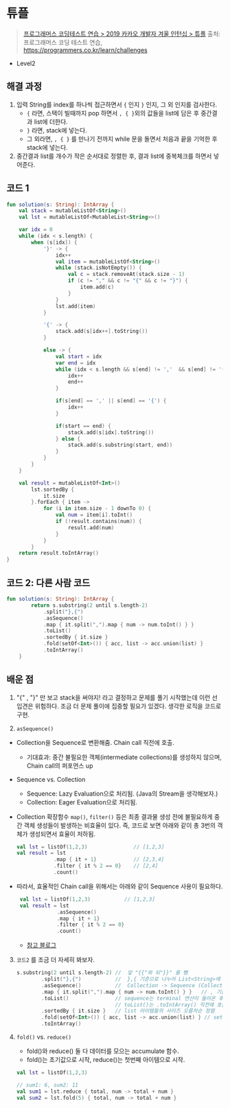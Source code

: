 # 튜플

> [프로그래머스 코딩테스트 연습 > 2019 카카오 개발자 겨울 인턴십 > 튜플](https://programmers.co.kr/learn/courses/30/lessons/64065)
> 출처: 프로그래머스 코딩 테스트 연습, https://programmers.co.kr/learn/challenges

- Level2

## 해결 과정

1.  입력 String를 index를 하나씩 접근하면서 `{` 인지 `}` 인지, 그 외 인지를 검사한다.
    - `{` 라면, 스택이 빌때까지 pop 하면서 `, { }`외의 값들을 list에 담은 후 중간결과 list에 더한다.
    - `}` 라면, stack에 넣는다.
    - 그 외라면, `, { }` 를 만나기 전까지 while 문을 돌면서 처음과 끝을 기억한 후 stack에 넣는다.
2.  중간결과 list를 개수가 작은 순서대로 정렬한 후, 결과 list에 중복체크를 하면서 넣어준다.

## 코드 1

```kotlin
fun solution(s: String): IntArray {
    val stack = mutableListOf<String>()
    val lst = mutableListOf<MutableList<String>>()

    var idx = 0
    while (idx < s.length) {
        when (s[idx]) {
            '}' -> {
                idx++
                val item = mutableListOf<String>()
                while (stack.isNotEmpty()) {
                    val c = stack.removeAt(stack.size - 1)
                    if (c != "," && c != "{" && c != "}") {
                        item.add(c)
                    }
                }
                lst.add(item)
            }

            '{' -> {
                stack.add(s[idx++].toString())
            }

            else -> {
                val start = idx
                var end = idx
                while (idx < s.length && s[end] != ','  && s[end] != '{' && s[end] != '}') {
                    idx++
                    end++
                }

                if(s[end] == ',' || s[end] == '{') {
                    idx++
                }

                if(start == end) {
                    stack.add(s[idx].toString())
                } else {
                    stack.add(s.substring(start, end))
                }
            }
        }
    }

    val result = mutableListOf<Int>()
        lst.sortedBy {
            it.size
        }.forEach { item ->
            for (i in item.size - 1 downTo 0) {
                val num = item[i].toInt()
                if (!result.contains(num)) {
                    result.add(num)
                }
            }
        }
    return result.toIntArray()
}
```

## 코드 2: 다른 사람 코드

```kotlin
fun solution(s: String): IntArray {
        return s.substring(2 until s.length-2)
            .split("},{")
            .asSequence()
            .map { it.split(",").map { num -> num.toInt() } }
            .toList()
            .sortedBy { it.size }
            .fold(setOf<Int>()) { acc, list -> acc.union(list) }
            .toIntArray()
    }
```

## 배운 점

1.  "{" , "}" 만 보고 stack을 써야지! 라고 결정하고 문제를 풀기 시작했는데 이런 선입견은 위험하다. 조금 더 문제 풀이에 집중할 필요가 있겠다. 생각한 로직을 코드로 구현.

2.  `asSequence()`

- Collection을 Sequence로 변환해줌. Chain call 직전에 호출.

  - 기대효과: 중간 불필요한 객체(intermediate collections)를 생성하지 않으며, Chain call의 퍼포먼스 up

- Sequence vs. Collection

  - Sequence: Lazy Evaluation으로 처리됨. (Java의 Stream을 생각해보자.)
  - Collection: Eager Evaluation으로 처리됨.

- Collection 확장함수 `map()`, `filter()` 등은 최종 결과물 생성 전에 불필요하게 중간 객체 생성들이 발생하는 비효율이 있다. 즉, 코드로 보면 아래와 같이 총 3번의 객체가 생성되면서 효율이 저하됨.

  ```kotlin
  val lst = listOf(1,2,3)               // [1,2,3]
  val result = lst
              .map { it + 1}            // [2,3,4]
              .filter { it % 2 == 0}    // [2,4]
              .count()
  ```

- 따라서, 효율적인 Chain call을 위해서는 아래와 같이 Sequence 사용이 필요하다.

  ```kotlin
   val lst = listOf(1,2,3)           // [1,2,3]
   val result = lst
               .asSequence()
               .map { it + 1}
               .filter { it % 2 == 0}
               .count()
  ```

  - [참고 블로그](https://medium.com/@mook2_y2/코틀린-입문-스터디-15-sequences-52cfca1805c8)

3. `코드2` 를 조금 더 자세히 봐보자.

   ```kotlin
   s.substring(2 until s.length-2) //  앞 "{{"와 뒤"}}" 를 뺌
           .split("},{")           //  },{ 기준으로 나누어 List<String>에 담음
           .asSequence()           //  Collection -> Sequence (Collection은 )
           .map { it.split(",").map { num -> num.toInt() } }   // , 기준으로 나누고  Int로 형변환 (it: List<String>, num: String)
           .toList()               // sequence는 terminal 연산이 들어온 후에 실제 연산을 수행함.
                                   // toList()는 .toIntArray() 직전에 호출해도 될 것 같다. (TC는 전체 통과)
           .sortedBy { it.size }   // list 아이템들의 사이즈 오름차순 정렬
           .fold(setOf<Int>()) { acc, list -> acc.union(list) } // setOf<Int>()에 list에 들어있는 값들의 union() 으로 넣는다.
           .toIntArray()
   ```

4. `fold()` vs. `reduce()`

   - fold()와 reduce() 둘 다 데이터를 모으는 accumulate 함수.
   - fold()는 초기값으로 시작, reduce()는 첫번째 아이템으로 시작.

   ```kotlin
   val lst = listOf(1,2,3)

   // sum1: 6, sum2: 11
   val sum1 = lst.reduce { total, num -> total + num }
   val sum2 = lst.fold(5) { total, num -> total + num }
   ```
